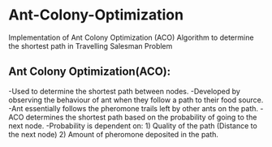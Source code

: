 # Ant-Colony-Optimization
Implementation of Ant Colony Optimization (ACO) Algorithm to determine the shortest path in Travelling Salesman Problem

## Ant Colony Optimization(ACO):
-Used to determine the shortest path between nodes.
-Developed by observing the behaviour of ant when they follow a path to their food source.
-Ant essentially follows the pheromone trails left by other ants on the path.
-ACO determines the shortest path based on the probability of going to the next node.
-Probability is dependent on: 1) Quality of the path (Distance to the next node) 2) Amount of pheromone deposited in the path.

